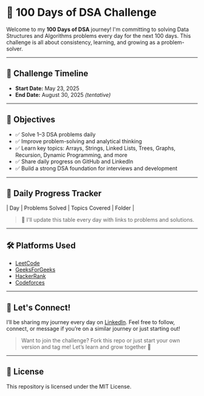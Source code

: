 # 🚀 100 Days of DSA Challenge

Welcome to my **100 Days of DSA** journey! I'm committing to solving Data Structures and Algorithms problems every day for the next 100 days. This challenge is all about consistency, learning, and growing as a problem-solver.

---

## 📅 Challenge Timeline
- **Start Date:** May 23, 2025
- **End Date:** August 30, 2025 _(tentative)_

---

## 🎯 Objectives

- ✅ Solve 1–3 DSA problems daily
- ✅ Improve problem-solving and analytical thinking
- ✅ Learn key topics: Arrays, Strings, Linked Lists, Trees, Graphs, Recursion, Dynamic Programming, and more
- ✅ Share daily progress on GitHub and LinkedIn
- ✅ Build a strong DSA foundation for interviews and development

---

## 🧭 Daily Progress Tracker

| Day | Problems Solved | Topics Covered | Folder |




> 📌 I'll update this table every day with links to problems and solutions.

---

## 🛠️ Platforms Used

- [LeetCode](https://leetcode.com)
- [GeeksForGeeks](https://geeksforgeeks.org)
- [HackerRank](https://hackerrank.com)
- [Codeforces](https://codeforces.com)

---

## 🤝 Let's Connect!

I’ll be sharing my journey every day on [LinkedIn](https://www.linkedin.com/in/anushasrinivas07). Feel free to follow, connect, or message if you’re on a similar journey or just starting out!

> Want to join the challenge? Fork this repo or just start your own version and tag me! Let’s learn and grow together 💪

---

## 📄 License

This repository is licensed under the MIT License.
